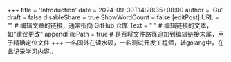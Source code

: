 +++
title = 'Introduction'
date = 2024-09-30T14:28:35+08:00
author = 'Gu'
draft = false
disableShare = true
ShowWordCount = false
[editPost]
URL = ""  # 编辑文章的链接，通常指向 GitHub 仓库
Text = "  "  # 编辑链接的文本，如“建议更改”
appendFilePath = true  # 是否将文件路径追加到编辑链接末尾，用于精确定位文件
+++
一名国外在读水硕，一名测试开发工程师，转golang中，在此记录学习内容..